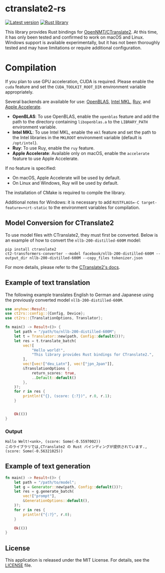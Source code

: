 # ctranslate2-rs

[![Latest version](https://img.shields.io/crates/v/ct2rs.svg)](https://crates.io/crates/ct2rs)
[![Rust library](https://github.com/jkawamoto/ctranslate2-rs/actions/workflows/ci.yaml/badge.svg)](https://github.com/jkawamoto/ctranslate2-rs/actions/workflows/ci.yaml)

This library provides Rust bindings for [OpenNMT/CTranslate2](https://github.com/OpenNMT/CTranslate2).
At this time, it has only been tested and confirmed to work on macOS and Linux.
Windows support is available experimentally, 
but it has not been thoroughly tested and may have limitations or require additional configuration.

# Compilation
If you plan to use GPU acceleration, CUDA is required. Please enable the `cuda` feature
and set the `CUDA_TOOLKIT_ROOT_DIR` environment variable appropriately.

Several backends are available for use:
[OpenBLAS](https://www.openblas.net/),
[Intel MKL](https://www.intel.com/content/www/us/en/developer/tools/oneapi/onemkl.html),
[Ruy](https://github.com/google/ruy),
and [Apple Accelerate](https://developer.apple.com/documentation/accelerate).

- **OpenBLAS**: To use OpenBLAS, enable the `openblas` feature and add the path to the directory
  containing `libopenblas.a` to the `LIBRARY_PATH` environment variable.
- **Intel MKL**: To use Intel MKL, enable the `mkl` feature and set the path to the Intel libraries in the `MKLROOT`
  environment variable (default is `/opt/intel`).
- **Ruy**: To use Ruy, enable the `ruy` feature.
- **Apple Accelerate**: Available only on macOS, enable the `accelerate` feature to use Apple Accelerate.

If no feature is specified:

- On macOS, Apple Accelerate will be used by default.
- On Linux and Windows, Ruy will be used by default.

The installation of CMake is required to compile the library.

Additional notes for Windows:
it is necessary to add `RUSTFLAGS=-C target-feature=+crt-static` to the environment variables for compilation.

## Model Conversion for CTranslate2

To use model files with CTranslate2, they must first be converted.
Below is an example of how to convert the `nllb-200-distilled-600M` model:

```shell-session
pip install ctranslate2
ct2-transformers-converter --model facebook/nllb-200-distilled-600M --output_dir nllb-200-distilled-600M --copy_files tokenizer.json
```

For more details, please refer to
the [CTranslate2's docs](https://opennmt.net/CTranslate2/guides/transformers.html#nllb).

## Example of text translation

The following example translates English to German and Japanese using the previously converted
model `nllb-200-distilled-600M`.

```rust
use anyhow::Result;
use ct2rs::config::{Config, Device};
use ct2rs::{TranslationOptions, Translator};

fn main() -> Result<()> {
    let path = "/path/to/nllb-200-distilled-600M";
    let t = Translator::new(path, Config::default())?;
    let res = t.translate_batch(
        vec![
            "Hello world!",
            "This library provides Rust bindings for CTranslate2.",
        ],
        vec![vec!["deu_Latn"], vec!["jpn_Jpan"]],
        &TranslationOptions {
            return_scores: true,
            ..Default::default()
        },
    )?;
    for r in res {
        println!("{}, (score: {:?})", r.0, r.1);
    }


    Ok(())
}
```

### Output

```
Hallo Welt!<unk>, (score: Some(-0.5597002))
このライブラリでは,CTranslate2 の Rust バインディングが提供されています., (score: Some(-0.56321025))
```

## Example of text generation

```rust
fn main() -> Result<()> {
    let path = "/path/to/model";
    let g = Generator::new(path, Config::default())?;
    let res = g.generate_batch(
        vec!["prompt"],
        &GenerationOptions::default(),
    )?;
    for r in res {
        println!("{:?}", r.0);
    }

    Ok(())
}
```

## License

This application is released under the MIT License. For details, see the [LICENSE](LICENSE) file.

